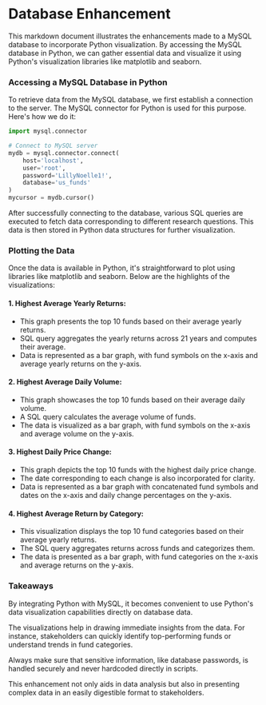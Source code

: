 # Database Enhancement
This markdown document illustrates the enhancements made to a MySQL database to incorporate Python visualization. By accessing the MySQL database in Python, we can gather essential data and visualize it using Python's visualization libraries like matplotlib and seaborn.

### Accessing a MySQL Database in Python
To retrieve data from the MySQL database, we first establish a connection to the server. The MySQL connector for Python is used for this purpose. Here's how we do it:

```python
import mysql.connector

# Connect to MySQL server
mydb = mysql.connector.connect(
    host='localhost',
    user='root',
    password='LillyNoelle1!',
    database='us_funds'
)
mycursor = mydb.cursor()
```

After successfully connecting to the database, various SQL queries are executed to fetch data corresponding to different research questions. This data is then stored in Python data structures for further visualization.

### Plotting the Data
Once the data is available in Python, it's straightforward to plot using libraries like matplotlib and seaborn. Below are the highlights of the visualizations:

#### 1. Highest Average Yearly Returns:
- This graph presents the top 10 funds based on their average yearly returns.
- SQL query aggregates the yearly returns across 21 years and computes their average.
- Data is represented as a bar graph, with fund symbols on the x-axis and average yearly returns on the y-axis.

#### 2. Highest Average Daily Volume:
- This graph showcases the top 10 funds based on their average daily volume.
- A SQL query calculates the average volume of funds.
- The data is visualized as a bar graph, with fund symbols on the x-axis and average volume on the y-axis.

#### 3. Highest Daily Price Change:
- This graph depicts the top 10 funds with the highest daily price change.
- The date corresponding to each change is also incorporated for clarity.
- Data is represented as a bar graph with concatenated fund symbols and dates on the x-axis and daily change percentages on the y-axis.

#### 4. Highest Average Return by Category:
- This visualization displays the top 10 fund categories based on their average yearly returns.
- The SQL query aggregates returns across funds and categorizes them.
- The data is presented as a bar graph, with fund categories on the x-axis and average returns on the y-axis.

### Takeaways
By integrating Python with MySQL, it becomes convenient to use Python's data visualization capabilities directly on database data.

The visualizations help in drawing immediate insights from the data. For instance, stakeholders can quickly identify top-performing funds or understand trends in fund categories.

Always make sure that sensitive information, like database passwords, is handled securely and never hardcoded directly in scripts.

This enhancement not only aids in data analysis but also in presenting complex data in an easily digestible format to stakeholders.

